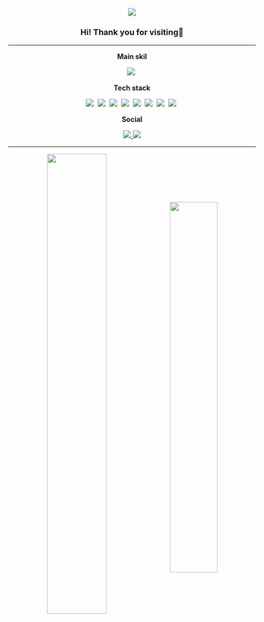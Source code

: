 <div align=center>
  


<div align=center>
  
<img src="https://capsule-render.vercel.app/api?type=waving&color=auto&height=250&section=header&text=Woongchan%20Nam&fontSize=40&fontColor=ffffff" />

</div>

### Hi! Thank you for visiting👏
---

**Main skil**
  
<p align="center">
  <img src="https://img.shields.io/badge/Python-3776AB?style=flat-square&logo=Python&logoColor=white"/></a>&nbsp 
</p>

**Tech stack**  
  
<p align="center">
  <img src="https://img.shields.io/badge/Python-3776AB?style=flat-square&logo=Python&logoColor=white"/></a>&nbsp
  <img src="https://img.shields.io/badge/R-276DC3?style=flat-square&logo=R&logoColor=white"/></a>&nbsp
  <img src="https://img.shields.io/badge/MySQL-4479A1?style=flat-square&logo=MySQL&logoColor=white"/></a>&nbsp
  <img src="https://img.shields.io/badge/Linux-FCC624?style=flat-square&logo=Linux&logoColor=white"/></a>&nbsp
  <img src="https://img.shields.io/badge/Ubuntu-E95420?style=flat-square&logo=Ubuntu&logoColor=white"/></a>&nbsp
  <img src="https://img.shields.io/badge/Docker-2496ED?style=flat-square&logo=Docker&logoColor=white"/></a>&nbsp
  <img src="https://img.shields.io/badge/Adobe%20Illustrator-FF9A00?style=flat-square&logo=Adobe%20Illustrator&logoColor=white"/></a>&nbsp
  <img src="https://img.shields.io/badge/Adobe%20Premiere%20Pro-9999FF?style=flat-square&logo=Adobe%20Premiere%20Pro&logoColor=white"/></a>&nbsp
</p>

**Social**

<p align="center">
  <a href="https://www.instagram.com/skandcks/" height="5" width="10" target="_blank">
	  <img src="https://img.shields.io/badge/Instagram-E4405F?style=flat-square&logo=Instagram&logoColor=white&">
  <a>

  <a href="https://woongchan789.tistory.com/" height="5" width="10" target="_blank">
	  <img src="https://img.shields.io/badge/Tistory-000000?style=flat-square&logo=Tistory&logoColor=white&">
  <a>	  
</p>

---

<p align="center">
  <img src="https://github-readme-stats.vercel.app/api?username=woongchan789&show_icons=true&theme=chartreuse-dark" align="center" width="49%">
  <img src="https://leetcode-stats-six.vercel.app/?username=woongchannam&theme=dark" align="center" width="44%">
</p>

